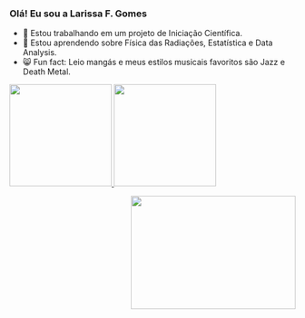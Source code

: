 ### Olá! Eu sou a Larissa F. Gomes

 - 🧪 Estou trabalhando em um projeto de Iniciação Científica.
 - 🌱 Estou aprendendo sobre Física das Radiações, Estatística e Data Analysis.
 - 😸 Fun fact: Leio mangás e meus estilos musicais favoritos são Jazz e Death Metal.

<div>
  <a href="https://beacons.al/LarissaFGomes">
  <img height="180em" src="https://github-readme-stats.vercel.app/api?username=LarissaFGomes&show_icons=true&theme=tokyonight"/>
  <img height="180em" src="https://github-readme-stats.vercel.app/api/top-langs/?username=LarissaFGomes&layout=compact&theme=tokyonight"/>
</div>

<p align="right">
<img width="290em" height="200em" src="https://user-images.githubusercontent.com/99930390/154731108-2effdbd4-95f9-4ceb-8a9c-78e02e583030.gif"/>
<p/>
 

